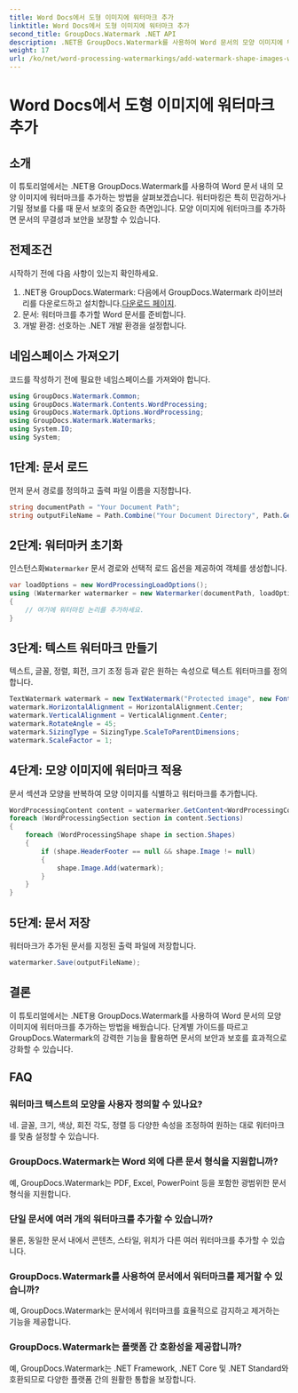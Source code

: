 ```yaml
---
title: Word Docs에서 도형 이미지에 워터마크 추가
linktitle: Word Docs에서 도형 이미지에 워터마크 추가
second_title: GroupDocs.Watermark .NET API
description: .NET용 GroupDocs.Watermark를 사용하여 Word 문서의 모양 이미지에 워터마크를 추가하는 방법을 알아보세요. 이 튜토리얼을 통해 문서 보안을 강화하세요.
weight: 17
url: /ko/net/word-processing-watermarkings/add-watermark-shape-images-word-docs/
---
```


# Word Docs에서 도형 이미지에 워터마크 추가

## 소개
이 튜토리얼에서는 .NET용 GroupDocs.Watermark를 사용하여 Word 문서 내의 모양 이미지에 워터마크를 추가하는 방법을 살펴보겠습니다. 워터마킹은 특히 민감하거나 기밀 정보를 다룰 때 문서 보호의 중요한 측면입니다. 모양 이미지에 워터마크를 추가하면 문서의 무결성과 보안을 보장할 수 있습니다.
## 전제조건
시작하기 전에 다음 사항이 있는지 확인하세요.
1.  .NET용 GroupDocs.Watermark: 다음에서 GroupDocs.Watermark 라이브러리를 다운로드하고 설치합니다.[다운로드 페이지](https://releases.groupdocs.com/Watermark/net/).
2. 문서: 워터마크를 추가할 Word 문서를 준비합니다.
3. 개발 환경: 선호하는 .NET 개발 환경을 설정합니다.
## 네임스페이스 가져오기
코드를 작성하기 전에 필요한 네임스페이스를 가져와야 합니다.
```csharp
using GroupDocs.Watermark.Common;
using GroupDocs.Watermark.Contents.WordProcessing;
using GroupDocs.Watermark.Options.WordProcessing;
using GroupDocs.Watermark.Watermarks;
using System.IO;
using System;
```
## 1단계: 문서 로드
먼저 문서 경로를 정의하고 출력 파일 이름을 지정합니다.
```csharp
string documentPath = "Your Document Path";
string outputFileName = Path.Combine("Your Document Directory", Path.GetFileName(documentPath));
```
## 2단계: 워터마커 초기화
 인스턴스화`Watermarker` 문서 경로와 선택적 로드 옵션을 제공하여 객체를 생성합니다.
```csharp
var loadOptions = new WordProcessingLoadOptions();
using (Watermarker watermarker = new Watermarker(documentPath, loadOptions))
{
    // 여기에 워터마킹 논리를 추가하세요.
}
```
## 3단계: 텍스트 워터마크 만들기
텍스트, 글꼴, 정렬, 회전, 크기 조정 등과 같은 원하는 속성으로 텍스트 워터마크를 정의합니다.
```csharp
TextWatermark watermark = new TextWatermark("Protected image", new Font("Arial", 8));
watermark.HorizontalAlignment = HorizontalAlignment.Center;
watermark.VerticalAlignment = VerticalAlignment.Center;
watermark.RotateAngle = 45;
watermark.SizingType = SizingType.ScaleToParentDimensions;
watermark.ScaleFactor = 1;
```
## 4단계: 모양 이미지에 워터마크 적용
문서 섹션과 모양을 반복하여 모양 이미지를 식별하고 워터마크를 추가합니다.
```csharp
WordProcessingContent content = watermarker.GetContent<WordProcessingContent>();
foreach (WordProcessingSection section in content.Sections)
{
    foreach (WordProcessingShape shape in section.Shapes)
    {
        if (shape.HeaderFooter == null && shape.Image != null)
        {
            shape.Image.Add(watermark);
        }
    }
}
```
## 5단계: 문서 저장
워터마크가 추가된 문서를 지정된 출력 파일에 저장합니다.
```csharp
watermarker.Save(outputFileName);
```

## 결론
이 튜토리얼에서는 .NET용 GroupDocs.Watermark를 사용하여 Word 문서의 모양 이미지에 워터마크를 추가하는 방법을 배웠습니다. 단계별 가이드를 따르고 GroupDocs.Watermark의 강력한 기능을 활용하면 문서의 보안과 보호를 효과적으로 강화할 수 있습니다.
## FAQ
### 워터마크 텍스트의 모양을 사용자 정의할 수 있나요?
네. 글꼴, 크기, 색상, 회전 각도, 정렬 등 다양한 속성을 조정하여 원하는 대로 워터마크를 맞춤 설정할 수 있습니다.
### GroupDocs.Watermark는 Word 외에 다른 문서 형식을 지원합니까?
예, GroupDocs.Watermark는 PDF, Excel, PowerPoint 등을 포함한 광범위한 문서 형식을 지원합니다.
### 단일 문서에 여러 개의 워터마크를 추가할 수 있습니까?
물론, 동일한 문서 내에서 콘텐츠, 스타일, 위치가 다른 여러 워터마크를 추가할 수 있습니다.
### GroupDocs.Watermark를 사용하여 문서에서 워터마크를 제거할 수 있습니까?
예, GroupDocs.Watermark는 문서에서 워터마크를 효율적으로 감지하고 제거하는 기능을 제공합니다.
### GroupDocs.Watermark는 플랫폼 간 호환성을 제공합니까?
예, GroupDocs.Watermark는 .NET Framework, .NET Core 및 .NET Standard와 호환되므로 다양한 플랫폼 간의 원활한 통합을 보장합니다.